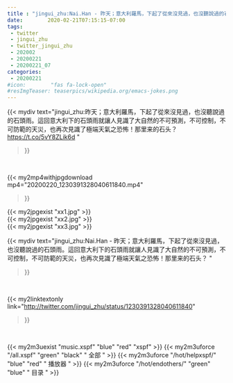 ```yaml
---
title : "jingui_zhu:Nai.Han - 昨天；意大利羅馬，下起了從來沒見過，也沒聽說過的石頭雨。這回意大利下的石頭雨就讓人見識了大自然的不可預測，不可控制，不可防範的天災，也再次見識了極端天氣之恐怖！那里来的石头？ "
date:        2020-02-21T07:15:15-07:00
tags:
 - twitter
 - jingui_zhu
 - twitter_jingui_zhu
 - 202002
 - 20200221
 - 20200221_07
categories:
 - 20200221
#icon:        "fas fa-lock-open"
#resImgTeaser: teaserpics/wikipedia.org/emacs-jokes.png
---
```


{{< mydiv text="jingui_zhu:昨天；意大利羅馬，下起了從來沒見過，也沒聽說過的石頭雨。這回意大利下的石頭雨就讓人見識了大自然的不可預測，不可控制，不可防範的天災，也再次見識了極端天氣之恐怖！那里来的石头？ https://t.co/5vY8ZLik6d "
>}}
<br>


{{< my2mp4withjpgdownload mp4="20200220_1230391328040611840.mp4"
>}}

{{< my2jpgexist "xx1.jpg" >}}<br>
{{< my2jpgexist "xx2.jpg" >}}<br>
{{< my2jpgexist "xx3.jpg" >}}<br>



{{< mydiv text="jingui_zhu:Nai.Han - 昨天；意大利羅馬，下起了從來沒見過，也沒聽說過的石頭雨。這回意大利下的石頭雨就讓人見識了大自然的不可預測，不可控制，不可防範的天災，也再次見識了極端天氣之恐怖！那里来的石头？ "
>}}
<br>

{{< my2linktextonly link="http://twitter.com/jingui_zhu/status/1230391328040611840"
>}}


<br>

{{< my2m3uexist "music.xspf"        "blue"   "red"    "xspf" >}} {{< my2m3uforce "/all.xspf"         "green"  "black"  " 全部 " >}} {{< my2m3uforce "/hot/helpxspf/"    "blue"   "red"    " 播放器 " >}} {{< my2m3uforce "/hot/endothers/"   "green"  "blue"   " 目录 " >}} 
